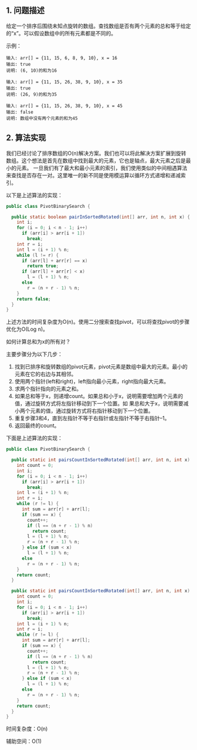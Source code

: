 ## 1. 问题描述

给定一个排序后围绕未知点旋转的数组。查找数组是否有两个元素的总和等于给定的“x”。可以假设数组中的所有元素都是不同的。

示例：

```
输入: arr[] = {11, 15, 6, 8, 9, 10}, x = 16
输出: true
说明: (6, 10)的和为16

输入: arr[] = {11, 15, 26, 38, 9, 10}, x = 35
输出: true
说明: (26, 9)的和为35

输入: arr[] = {11, 15, 26, 38, 9, 10}, x = 45
输出: false
说明: 数组中没有两个元素的和为45
```

## 2. 算法实现

我们已经讨论了排序数组的O(n)解决方案。我们也可以将此解决方案扩展到旋转数组。这个想法是首先在数组中找到最大的元素，它也是轴点，最大元素之后是最小的元素。
一旦我们有了最大和最小元素的索引，我们使用类似的中间相遇算法来查找是否存在一对。这里唯一的新不同是使用模运算以循环方式递增和递减索引。

以下是上述算法的实现：

```java
public class PivotBinarySearch {

  public static boolean pairInSortedRotated(int[] arr, int n, int x) {
    int i;
    for (i = 0; i < n - 1; i++)
      if (arr[i] > arr[i + 1])
        break;
    int r = i;
    int l = (i + 1) % n;
    while (l != r) {
      if (arr[l] + arr[r] == x)
        return true;
      if (arr[l] + arr[r] < x)
        l = (l + 1) % n;
      else
        r = (n + r - 1) % n;
    }
    return false;
  }
}
```

上述方法的时间复杂度为O(n)。使用二分搜索查找pivot，可以将查找pivot的步骤优化为O(Log n)。

如何计算总和为x的所有对？

主要步骤分为以下几步：

1. 找到已排序和旋转数组的pivot元素，pivot元素是数组中最大的元素。最小的元素在它的右边与其相邻。
2. 使用两个指针(left和right)，left指向最小元素，right指向最大元素。
3. 求两个指针指向的元素之和。
4. 如果总和等于x，则递增count。如果总和小于x，说明需要增加两个元素的值，通过旋转方式将左指针移动到下一个位置。如
   果总和大于x，说明需要减小两个元素的值，通过旋转方式将右指针移动到下一个位置。
5. 重复步骤3和4，直到左指针不等于右指针或左指针不等于右指针–1。
6. 返回最终的count。

下面是上述算法的实现：

```java
public class PivotBinarySearch {

  public static int pairsCountInSortedRotated(int[] arr, int n, int x) {
    int count = 0;
    int i;
    for (i = 0; i < n - 1; i++)
      if (arr[i] > arr[i + 1])
        break;
    int l = (i + 1) % n;
    int r = i;
    while (r != l) {
      int sum = arr[r] + arr[l];
      if (sum == x) {
        count++;
        if (l == (n + r - 1) % n)
          return count;
        l = (l + 1) % n;
        r = (n + r - 1) % n;
      } else if (sum < x)
        l = (l + 1) % n;
      else
        r = (n + r - 1) % n;
    }
    return count;
  }

  public static int pairsCountInSortedRotated(int[] arr, int n, int x) {
    int count = 0;
    int i;
    for (i = 0; i < n - 1; i++)
      if (arr[i] > arr[i + 1])
        break;
    int l = (i + 1) % n;
    int r = i;
    while (r != l) {
      int sum = arr[r] + arr[l];
      if (sum == x) {
        count++;
        if (l == (n + r - 1) % n)
          return count;
        l = (l + 1) % n;
        r = (n + r - 1) % n;
      } else if (sum < x)
        l = (l + 1) % n;
      else
        r = (n + r - 1) % n;
    }
    return count;
  }
}
```

时间复杂度：O(n)

辅助空间：O(1)
